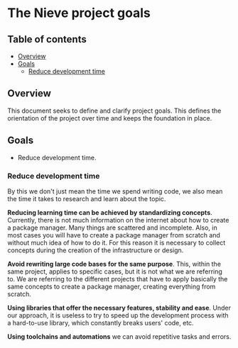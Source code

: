 The Nieve project goals
===================

Table of contents
---------------------------
- [Overview](#overview)
- [Goals](#goals)
    - [Reduce development time](#reduce-development-time)

## Overview
This document seeks to define and clarify project goals.
This defines the orientation of the project over time and keeps the foundation in place.

## Goals
- Reduce development time.

### Reduce development time
By this we don't just mean the time we spend writing code, we also mean the time it takes to research and learn about the topic.

**Reducing learning time can be achieved by standardizing concepts**. Currently, there is not much information on the internet about how to create a package manager. Many things are scattered and incomplete. Also, in most cases you will have to create a package manager from scratch and without much idea of ​​how to do it. For this reason it is necessary to collect concepts during the creation of the infrastructure or design.

**Avoid rewriting large code bases for the same purpose**. This, within the same project, applies to specific cases, but it is not what we are referring to. We are referring to the different projects that have to apply basically the same concepts to create a package manager, creating everything from scratch.

**Using libraries that offer the necessary features, stability and ease**. Under our approach, it is useless to try to speed up the development process with a hard-to-use library, which constantly breaks users' code, etc.

**Using toolchains and automations** we can avoid repetitive tasks and errors.
